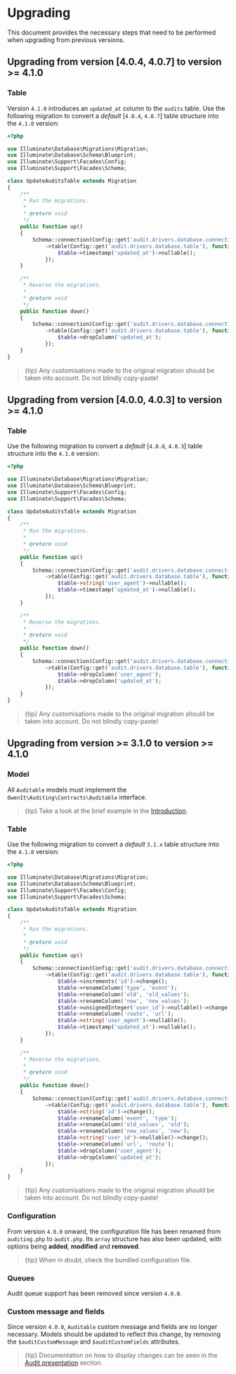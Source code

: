 # Upgrading
This document provides the necessary steps that need to be performed when upgrading from previous versions.

## Upgrading from version [4.0.4, 4.0.7] to version >= 4.1.0
### Table
Version `4.1.0` introduces an `updated_at` column to the `audits` table.
Use the following migration to convert a _default_ [`4.0.4`, `4.0.7`] table structure into the `4.1.0` version:

```php
<?php

use Illuminate\Database\Migrations\Migration;
use Illuminate\Database\Schema\Blueprint;
use Illuminate\Support\Facades\Config;
use Illuminate\Support\Facades\Schema;

class UpdateAuditsTable extends Migration
{
    /**
     * Run the migrations.
     *
     * @return void
     */
    public function up()
    {
        Schema::connection(Config::get('audit.drivers.database.connection'))
            ->table(Config::get('audit.drivers.database.table'), function (Blueprint $table) {
                $table->timestamp('updated_at')->nullable();
            });
    }

    /**
     * Reverse the migrations.
     *
     * @return void
     */
    public function down()
    {
        Schema::connection(Config::get('audit.drivers.database.connection'))
            ->table(Config::get('audit.drivers.database.table'), function (Blueprint $table) {
                $table->dropColumn('updated_at');
            });
    }
}
```

> {tip} Any customisations made to the original migration should be taken into account. Do not blindly copy-paste!

## Upgrading from version [4.0.0, 4.0.3] to version >= 4.1.0
### Table
Use the following migration to convert a _default_ [`4.0.0`, `4.0.3`] table structure into the `4.1.0` version:

```php
<?php

use Illuminate\Database\Migrations\Migration;
use Illuminate\Database\Schema\Blueprint;
use Illuminate\Support\Facades\Config;
use Illuminate\Support\Facades\Schema;

class UpdateAuditsTable extends Migration
{
    /**
     * Run the migrations.
     *
     * @return void
     */
    public function up()
    {
        Schema::connection(Config::get('audit.drivers.database.connection'))
            ->table(Config::get('audit.drivers.database.table'), function (Blueprint $table) {
                $table->string('user_agent')->nullable();
                $table->timestamp('updated_at')->nullable();
            });
    }

    /**
     * Reverse the migrations.
     *
     * @return void
     */
    public function down()
    {
        Schema::connection(Config::get('audit.drivers.database.connection'))
            ->table(Config::get('audit.drivers.database.table'), function (Blueprint $table) {
                $table->dropColumn('user_agent');
                $table->dropColumn('updated_at');
            });
    }
}
```

> {tip} Any customisations made to the original migration should be taken into account. Do not blindly copy-paste!

## Upgrading from version >= 3.1.0 to version >= 4.1.0
### Model
All `Auditable` models must implement the `OwenIt\Auditing\Contracts\Auditable` interface.

> {tip} Take a look at the brief example in the [Introduction](introduction).

### Table
Use the following migration to convert a _default_ `3.1.x` table structure into the `4.1.0` version:

```php
<?php

use Illuminate\Database\Migrations\Migration;
use Illuminate\Database\Schema\Blueprint;
use Illuminate\Support\Facades\Config;
use Illuminate\Support\Facades\Schema;

class UpdateAuditsTable extends Migration
{
    /**
     * Run the migrations.
     *
     * @return void
     */
    public function up()
    {
        Schema::connection(Config::get('audit.drivers.database.connection'))
            ->table(Config::get('audit.drivers.database.table'), function (Blueprint $table) {
                $table->increments('id')->change();
                $table->renameColumn('type', 'event');
                $table->renameColumn('old', 'old_values');
                $table->renameColumn('new', 'new_values');
                $table->unsignedInteger('user_id')->nullable()->change();
                $table->renameColumn('route', 'url');
                $table->string('user_agent')->nullable();
                $table->timestamp('updated_at')->nullable();
            });
    }

    /**
     * Reverse the migrations.
     *
     * @return void
     */
    public function down()
    {
        Schema::connection(Config::get('audit.drivers.database.connection'))
            ->table(Config::get('audit.drivers.database.table'), function (Blueprint $table) {
                $table->string('id')->change();
                $table->renameColumn('event', 'type');
                $table->renameColumn('old_values', 'old');
                $table->renameColumn('new_values', 'new');
                $table->string('user_id')->nullable()->change();
                $table->renameColumn('url', 'route');
                $table->dropColumn('user_agent');
                $table->dropColumn('updated_at');
            });
    }
}
```

> {tip} Any customisations made to the original migration should be taken into account. Do not blindly copy-paste!

### Configuration

From version `4.0.0` onward, the configuration file has been renamed from `auditing.php` to `audit.php`.
Its `array` structure has also been updated, with options being **added**, **modified** and **removed**.

> {tip} When in doubt, check the bundled configuration file.

### Queues
Audit queue support has been removed since version `4.0.0`.

### Custom message and fields
Since version `4.0.0`, `Auditable` custom message and fields are no longer necessary.
Models should be updated to reflect this change, by removing the `$auditCustomMessage` and `$auditCustomFields` attributes.

> {tip} Documentation on how to display changes can be seen in the [Audit presentation](audit-presentation) section.
